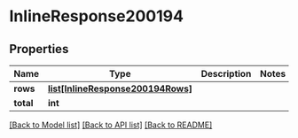 # InlineResponse200194

## Properties
Name | Type | Description | Notes
------------ | ------------- | ------------- | -------------
**rows** | [**list[InlineResponse200194Rows]**](InlineResponse200194Rows.md) |  | 
**total** | **int** |  | 

[[Back to Model list]](../README.md#documentation-for-models) [[Back to API list]](../README.md#documentation-for-api-endpoints) [[Back to README]](../README.md)

